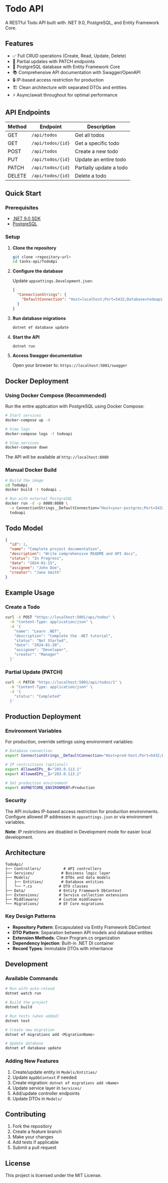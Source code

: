 # Todo API

A RESTful Todo API built with .NET 9.0, PostgreSQL, and Entity Framework Core.

## Features

- ✅ Full CRUD operations (Create, Read, Update, Delete)
- 🔄 Partial updates with PATCH endpoints
- 🐘 PostgreSQL database with Entity Framework Core
- 📚 Comprehensive API documentation with Swagger/OpenAPI
- 🔒 IP-based access restriction for production
- 🏗️ Clean architecture with separated DTOs and entities
- ⚡ Async/await throughout for optimal performance

## API Endpoints

| Method | Endpoint | Description |
|--------|----------|-------------|
| GET | `/api/todos` | Get all todos |
| GET | `/api/todos/{id}` | Get a specific todo |
| POST | `/api/todos` | Create a new todo |
| PUT | `/api/todos/{id}` | Update an entire todo |
| PATCH | `/api/todos/{id}` | Partially update a todo |
| DELETE | `/api/todos/{id}` | Delete a todo |

## Quick Start

### Prerequisites

- [.NET 9.0 SDK](https://dotnet.microsoft.com/download)
- [PostgreSQL](https://www.postgresql.org/download/)

### Setup

1. **Clone the repository**
   ```bash
   git clone <repository-url>
   cd tasks-api/TodoApi
   ```

2. **Configure the database**

   Update `appsettings.Development.json`:
   ```json
   {
     "ConnectionStrings": {
       "DefaultConnection": "Host=localhost;Port=5432;Database=todoapi;Username=your_username;Password=your_password"
     }
   }
   ```

3. **Run database migrations**
   ```bash
   dotnet ef database update
   ```

4. **Start the API**
   ```bash
   dotnet run
   ```

5. **Access Swagger documentation**

   Open your browser to: `https://localhost:5001/swagger`

## Docker Deployment

### Using Docker Compose (Recommended)

Run the entire application with PostgreSQL using Docker Compose:

```bash
# Start services
docker-compose up -d

# View logs
docker-compose logs -f todoapi

# Stop services
docker-compose down
```

The API will be available at `http://localhost:8080`

### Manual Docker Build

```bash
# Build the image
cd TodoApi
docker build -t todoapi .

# Run with external PostgreSQL
docker run -d -p 8080:8080 \
  -e ConnectionStrings__DefaultConnection="Host=your-postgres;Port=5432;Database=todoapi;Username=user;Password=pass" \
  todoapi
```

## Todo Model

```json
{
  "id": 1,
  "name": "Complete project documentation",
  "description": "Write comprehensive README and API docs",
  "status": "In Progress",
  "date": "2024-01-15",
  "assignee": "John Doe",
  "creator": "Jane Smith"
}
```

## Example Usage

### Create a Todo
```bash
curl -X POST "https://localhost:5001/api/todos" \
  -H "Content-Type: application/json" \
  -d '{
    "name": "Learn .NET",
    "description": "Complete the .NET tutorial",
    "status": "Not Started",
    "date": "2024-01-20",
    "assignee": "Developer",
    "creator": "Manager"
  }'
```

### Partial Update (PATCH)
```bash
curl -X PATCH "https://localhost:5001/api/todos/1" \
  -H "Content-Type: application/json" \
  -d '{
    "status": "Completed"
  }'
```

## Production Deployment

### Environment Variables

For production, override settings using environment variables:

```bash
# Database connection
export ConnectionStrings__DefaultConnection="Host=prod-host;Port=5432;Database=todoapi;Username=prod_user;Password=secure_password"

# IP restrictions (optional)
export AllowedIPs__0="203.0.113.1"
export AllowedIPs__1="203.0.113.2"

# Set production environment
export ASPNETCORE_ENVIRONMENT=Production
```

### Security

The API includes IP-based access restriction for production environments. Configure allowed IP addresses in `appsettings.json` or via environment variables.

**Note**: IP restrictions are disabled in Development mode for easier local development.

## Architecture

```
TodoApi/
├── Controllers/          # API controllers
├── Services/            # Business logic layer
├── Models/              # DTOs and data models
│   ├── Entities/        # Database entities
│   └── *.cs            # DTO classes
├── Data/               # Entity Framework DbContext
├── Extensions/         # Service collection extensions
├── Middleware/         # Custom middleware
└── Migrations/         # EF Core migrations
```

### Key Design Patterns

- **Repository Pattern**: Encapsulated via Entity Framework DbContext
- **DTO Pattern**: Separation between API models and database entities
- **Extension Methods**: Clean Program.cs organization
- **Dependency Injection**: Built-in .NET DI container
- **Record Types**: Immutable DTOs with inheritance

## Development

### Available Commands

```bash
# Run with auto-reload
dotnet watch run

# Build the project
dotnet build

# Run tests (when added)
dotnet test

# Create new migration
dotnet ef migrations add <MigrationName>

# Update database
dotnet ef database update
```

### Adding New Features

1. Create/update entity in `Models/Entities/`
2. Update `AppDbContext` if needed
3. Create migration: `dotnet ef migrations add <Name>`
4. Update service layer in `Services/`
5. Add/update controller endpoints
6. Update DTOs in `Models/`

## Contributing

1. Fork the repository
2. Create a feature branch
3. Make your changes
4. Add tests if applicable
5. Submit a pull request

## License

This project is licensed under the MIT License.